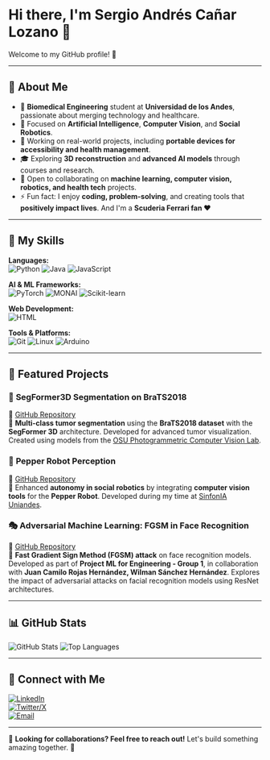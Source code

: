 # Hi there, I'm Sergio Andrés Cañar Lozano 👋  

Welcome to my GitHub profile! 🚀

---

## 🔬 About Me  

- 🌱 **Biomedical Engineering** student at **Universidad de los Andes**, passionate about merging technology and healthcare.  
- 🤖 Focused on **Artificial Intelligence**, **Computer Vision**, and **Social Robotics**.  
- 💼 Working on real-world projects, including **portable devices for accessibility and health management**.  
- 🎓 Exploring **3D reconstruction** and **advanced AI models** through courses and research.  
- 🤝 Open to collaborating on **machine learning, computer vision, robotics, and health tech** projects.  
- ⚡ Fun fact: I enjoy **coding, problem-solving**, and creating tools that **positively impact lives**. And I'm a **Scuderia Ferrari fan ❤️**

---

## 🚀 My Skills  

**Languages:**  
![Python](https://img.shields.io/badge/Python-3776AB?style=for-the-badge&logo=python&logoColor=white)
![Java](https://img.shields.io/badge/Java-007396?style=for-the-badge&logo=java&logoColor=white)
![JavaScript](https://img.shields.io/badge/JavaScript-F7DF1E?style=for-the-badge&logo=javascript&logoColor=black)

**AI & ML Frameworks:**  
![PyTorch](https://img.shields.io/badge/PyTorch-EE4C2C?style=for-the-badge&logo=pytorch&logoColor=white)
![MONAI](https://img.shields.io/badge/MONAI-005FAB?style=for-the-badge&logo=monai&logoColor=white)
![Scikit-learn](https://img.shields.io/badge/Scikit--learn-F7931E?style=for-the-badge&logo=scikit-learn&logoColor=white)

**Web Development:**  
![HTML](https://img.shields.io/badge/HTML5-E34F26?style=for-the-badge&logo=html5&logoColor=white)

**Tools & Platforms:**  
![Git](https://img.shields.io/badge/Git-F05032?style=for-the-badge&logo=git&logoColor=white)
![Linux](https://img.shields.io/badge/Linux-FCC624?style=for-the-badge&logo=linux&logoColor=black)
![Arduino](https://img.shields.io/badge/Arduino-00979D?style=for-the-badge&logo=arduino&logoColor=white)

---

## 📌 Featured Projects  

### 🧠 **SegFormer3D Segmentation on BraTS2018**  
🔗 [GitHub Repository](https://github.com/sergiocanar/mask2former-segmentation)  
📌 **Multi-class tumor segmentation** using the **BraTS2018 dataset** with the **SegFormer 3D** architecture. Developed for advanced tumor visualization. Created using models from the [OSU Photogrammetric Computer Vision Lab](https://github.com/OSUPCVLab).  

### 🤖 **Pepper Robot Perception**  
🔗 [GitHub Repository](https://github.com/SinfonIAUniandes/perception_utilities)  
📌 Enhanced **autonomy in social robotics** by integrating **computer vision tools** for the **Pepper Robot**. Developed during my time at [SinfonIA Uniandes](https://github.com/SinfonIAUniandes).  

### 🎭 **Adversarial Machine Learning: FGSM in Face Recognition**  
🔗 [GitHub Repository](https://github.com/sergiocanar/FGSM_Faces)  
📌 **Fast Gradient Sign Method (FGSM) attack** on face recognition models. Developed as part of **Project ML for Engineering - Group 1**, in collaboration with **Juan Camilo Rojas Hernández, Wilman Sánchez Hernández**. Explores the impact of adversarial attacks on facial recognition models using ResNet architectures.  

---

## 📊 GitHub Stats  

![GitHub Stats](https://github-readme-stats.vercel.app/api?username=sergiocanar&show_icons=true&theme=dark)
![Top Languages](https://github-readme-stats.vercel.app/api/top-langs/?username=sergiocanar&layout=compact&theme=dark)  

---

## 🔗 Connect with Me  

[![LinkedIn](https://img.shields.io/badge/LinkedIn-0A66C2?style=for-the-badge&logo=linkedin&logoColor=white)](https://www.linkedin.com/in/sergiocanarl)  
[![Twitter/X](https://img.shields.io/badge/Twitter-1DA1F2?style=for-the-badge&logo=twitter&logoColor=white)](https://x.com/sergio_canar)  
[![Email](https://img.shields.io/badge/Email-0078D4?style=for-the-badge&logo=gmail&logoColor=white)](mailto:s.canar@uniandes.edu.co)  

---

📢 **Looking for collaborations? Feel free to reach out!** Let's build something amazing together. 🚀
